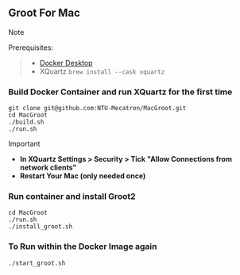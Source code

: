 ## Groot For Mac
> [!NOTE]
Prerequisites: 
> - [Docker Desktop](https://www.docker.com/products/docker-desktop/)
> - XQuartz `brew install --cask xquartz`

### Build Docker Container and run XQuartz for the first time
```
git clone git@github.com:NTU-Mecatron/MacGroot.git
cd MacGroot
./build.sh
./run.sh
```

> [!IMPORTANT]
> - **In XQuartz Settings > Security > Tick "Allow Connections from network clients"**
> - **Restart Your Mac (only needed once)**

### Run container and install Groot2
```
cd MacGroot
./run.sh
./install_groot.sh
```
### To Run within the Docker Image again
```
./start_groot.sh
```
